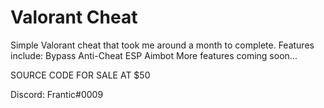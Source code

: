 # Valorant Cheat
Simple Valorant cheat that took me around a month to complete.
Features include:
  Bypass Anti-Cheat
  ESP
  Aimbot
More features coming soon...

SOURCE CODE FOR SALE AT $50

Discord: Frantic#0009

